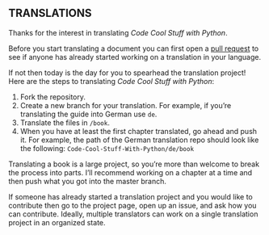 ## TRANSLATIONS 

Thanks for the interest in translating *Code Cool Stuff with Python*. 

Before you start translating a document you can first open a [pull request](https://github.com/purcellconsult/Code-Cool-Stuff-With-Python/pulls) to see if anyone has already started working on a translation in your language. 

If not then today is the day for you to spearhead the translation project!  Here are the steps to translating *Code Cool Stuff with Python*:

1)	Fork the repository. 
2)	Create a new branch for your translation. For example, if you’re translating the guide into German use `de`. 
3)	Translate the files in `/book`. 
4)	When you have at least the first chapter translated, go ahead and push it. For example, the path of the German translation repo should look like the following:   `Code-Cool-Stuff-With-Python/de/book`

Translating a book is a large project, so you’re more than welcome to break the process into parts. I’ll recommend working on a chapter at a time and then push what you got into the master branch. 

If someone has already started a translation project and you would like to contribute then go to the project page, open up an issue, and ask how you can contribute. Ideally, multiple translators can work on a single translation project in an organized state.  


